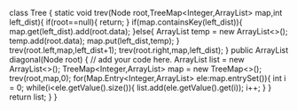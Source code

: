 class Tree {
    static void trev(Node root,TreeMap<Integer,ArrayList<Integer>> map,int left_dist){
        if(root==null){
            return;
        }
        if(map.containsKey(left_dist)){
            map.get(left_dist).add(root.data);
        }else{
            ArrayList<Integer> temp = new ArrayList<>();
            temp.add(root.data);
            map.put(left_dist,temp);
        }
        trev(root.left,map,left_dist+1);
        trev(root.right,map,left_dist);
    }
    public ArrayList<Integer> diagonal(Node root) {
        // add your code here.
        ArrayList<Integer> list = new ArrayList<>();
        TreeMap<Integer,ArrayList<Integer>> map = new TreeMap<>();
        trev(root,map,0);
        for(Map.Entry<Integer,ArrayList<Integer>> ele:map.entrySet()){
            int i = 0;
            while(i<ele.getValue().size()){
                list.add(ele.getValue().get(i));
                i++;
            }
        }
        return list;
    }
}